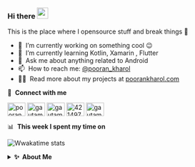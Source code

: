 ### Hi there <a href="https://www.gautamkrishnar.com/"><img src="https://media.giphy.com/media/hvRJCLFzcasrR4ia7z/giphy.gif" width="25px"></a>
This is the place where I opensource stuff and break things :rofl:

- 🔭 &nbsp;I’m currently working on something cool :wink:
- 🌱 &nbsp;I’m currently learning Kotlin, Xamarin , Flutter
- 💬 &nbsp;Ask me about anything related to Android
- 📫 &nbsp;How to reach me: [@pooran_kharol](https://twitter.com/pooran_kharol)
- 👨‍💻 &nbsp;Read more about my projects at [poorankharol.com](https://www.poorankharol.com/#)

🔗 &nbsp;**Connect with me**
<p align="left">
<a href="https://dev.to/poorankharol" target="blank"><img align="center" src="https://cdn.jsdelivr.net/npm/simple-icons@3.0.1/icons/dev-dot-to.svg" alt="poorankharol" height="30" width="40" /></a>
<a href="https://twitter.com/pooran_kharol" target="blank"><img align="center" src="https://raw.githubusercontent.com/rahuldkjain/github-profile-readme-generator/master/src/images/icons/Social/twitter.svg" alt="gautamkrishnar" height="30" width="40" /></a>
<a href="https://linkedin.com/in/pooran-kharol-156104144" target="blank"><img align="center" src="https://raw.githubusercontent.com/rahuldkjain/github-profile-readme-generator/master/src/images/icons/Social/linked-in-alt.svg" alt="gautamkrishnar" height="30" width="40" /></a>
<a href="https://stackoverflow.com/users/8424959/pooran-kharol" target="blank"><img align="center" src="https://raw.githubusercontent.com/rahuldkjain/github-profile-readme-generator/master/src/images/icons/Social/stack-overflow.svg" alt="4214976" height="30" width="40" /></a>
<a href="https://instagram.com/poorankharol" target="blank"><img align="center" src="https://raw.githubusercontent.com/rahuldkjain/github-profile-readme-generator/master/src/images/icons/Social/instagram.svg" alt="gautamkrishnar" height="30" width="40" /></a>

📊 &nbsp;**This week I spent my time on**

![Wwakatime stats](https://github-readme-stats-taupe-two.vercel.app/api/wakatime?username=poorankharol&hide_title=true&hide_border=true&langs_count=5&bg_color=00000000&text_color=777)
<details>
  <summary><b>✨&nbsp;&nbsp;About&nbsp;Me</b></summary>
  <br/>

I am a Android Developer with 4+ years of experience in developing enterprise applications and open-source software.

</details> 

<img alt='analytics' src='https://profile-counter.glitch.me/gautamkrishnar/count.svg' width='0px'>
